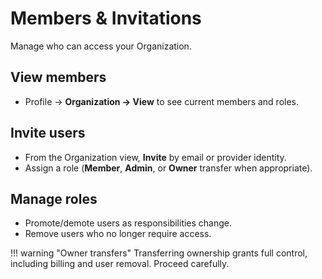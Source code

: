 # Members & Invitations

Manage who can access your Organization.

## View members
- Profile → **Organization → View** to see current members and roles.

## Invite users
- From the Organization view, **Invite** by email or provider identity.
- Assign a role (**Member**, **Admin**, or **Owner** transfer when appropriate).

## Manage roles
- Promote/demote users as responsibilities change.
- Remove users who no longer require access.

!!! warning "Owner transfers"
    Transferring ownership grants full control, including billing and user removal. Proceed carefully.
